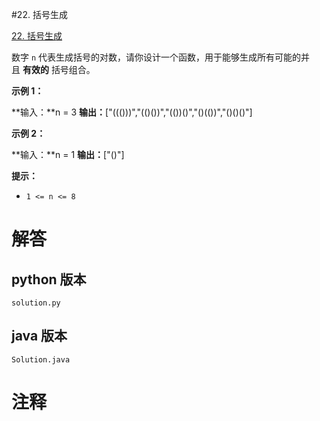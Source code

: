 #22. 括号生成

[22. 括号生成](https://leetcode.cn/problems/generate-parentheses?envType=featured-list&envId=2cktkvj?envType=featured-list&envId=2cktkvj)


数字 `n` 代表生成括号的对数，请你设计一个函数，用于能够生成所有可能的并且 **有效的** 括号组合。

**示例 1：**

**输入：**n = 3
**输出：**["((()))","(()())","(())()","()(())","()()()"]

**示例 2：**

**输入：**n = 1
**输出：**["()"]

**提示：**

- `1 <= n <= 8`
# 解答
                 
## python 版本

````include python
solution.py
````


## java 版本



````include java
Solution.java
````
                 

# 注释